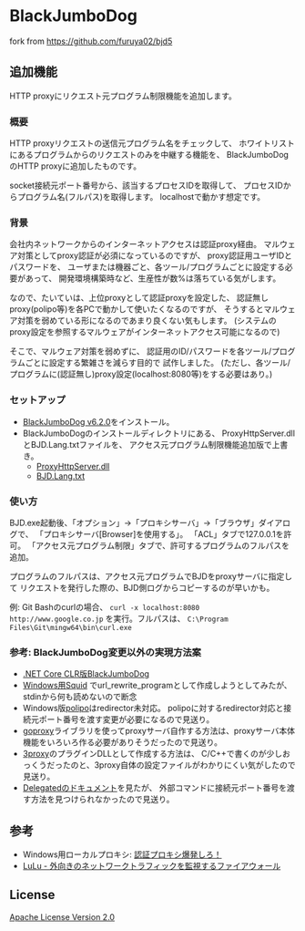 BlackJumboDog
=============
fork from https://github.com/furuya02/bjd5

## 追加機能
HTTP proxyにリクエスト元プログラム制限機能を追加します。

### 概要
HTTP proxyリクエストの送信元プログラム名をチェックして、
ホワイトリストにあるプログラムからのリクエストのみを中継する機能を、
BlackJumboDogのHTTP proxyに追加したものです。

socket接続元ポート番号から、該当するプロセスIDを取得して、
プロセスIDからプログラム名(フルパス)を取得します。
localhostで動かす想定です。

### 背景
会社内ネットワークからのインターネットアクセスは認証proxy経由。
マルウェア対策としてproxy認証が必須になっているのですが、
proxy認証用ユーザIDとパスワードを、
ユーザまたは機器ごと、各ツール/プログラムごとに設定する必要があって、
開発環境構築時など、生産性が数%は落ちている気がします。

なので、たいていは、上位proxyとして認証proxyを設定した、
認証無しproxy(polipo等)を各PCで動かして使いたくなるのですが、
そうするとマルウェア対策を弱めている形になるのであまり良くない気もします。
(システムのproxy設定を参照するマルウェアがインターネットアクセス可能になるので)

そこで、マルウェア対策を弱めずに、
認証用のID/パスワードを各ツール/プログラムごとに設定する繁雑さを減らす目的で
試作しました。
(ただし、各ツール/プログラムに(認証無し)proxy設定(localhost:8080等)をする必要はあり。)

### セットアップ
* [BlackJumboDog v6.2.0](https://forest.watch.impress.co.jp/library/software/blackjmbdog/)をインストール。
* BlackJumboDogのインストールディレクトリにある、
  ProxyHttpServer.dllとBJD.Lang.txtファイルを、
  アクセス元プログラム制限機能追加版で上書き。
  * [ProxyHttpServer.dll](https://github.com/deton/bjd5/releases)
  * [BJD.Lang.txt](https://github.com/deton/bjd5/blob/master/SetupFiles/BJD.Lang.txt)

### 使い方
BJD.exe起動後、「オプション」→「プロキシサーバ」→「ブラウザ」ダイアログで、
「プロキシサーバ[Browser]を使用する」。
「ACL」タブで127.0.0.1を許可。
「アクセス元プログラム制限」タブで、許可するプログラムのフルパスを追加。

プログラムのフルパスは、アクセス元プログラムでBJDをproxyサーバに指定して
リクエストを発行した際の、BJD側ログからコピーするのが早いかも。

例: Git Bashのcurlの場合、
`curl -x localhost:8080 http://www.google.co.jp`
を実行。フルパスは、
`C:\Program Files\Git\mingw64\bin\curl.exe`

### 参考: BlackJumboDog変更以外の実現方法案
* [.NET Core CLR版BlackJumboDog](https://github.com/darkcrash/bjd5)
* [Windows用Squid](http://squid.diladele.com/)
  でurl_rewrite_programとして作成しようとしてみたが、
  stdinから何も読めないので断念
* Windows版[polipo](https://github.com/jech/polipo)はredirector未対応。
  polipoに対するredirector対応と接続元ポート番号を渡す変更が必要になるので見送り。
* [goproxy](https://github.com/elazarl/goproxy)ライブラリを使ってproxyサーバ自作する方法は、proxyサーバ本体機能をいろいろ作る必要がありそうだったので見送り。
* [3proxy](http://3proxy.ru)のプラグインDLLとして作成する方法は、
  C/C++で書くのが少しおっくうだったのと、3proxy自体の設定ファイルがわかりにくい気がしたので見送り。
* [Delegatedのドキュメント](https://i-red.info/docs/Manual.htm?AUTHORIZER)を見たが、
  外部コマンドに接続元ポート番号を渡す方法を見つけられなかったので見送り。

## 参考
* Windows用ローカルプロキシ: [認証プロキシ爆発しろ！](http://ipponshimeji.cocolog-nifty.com/blog/2017/01/post-0ce6.html)
* [LuLu - 外向きのネットワークトラフィックを監視するファイアウォール](https://www.moongift.jp/2018/02/lulu-%e5%a4%96%e5%90%91%e3%81%8d%e3%81%ae%e3%83%8d%e3%83%83%e3%83%88%e3%83%af%e3%83%bc%e3%82%af%e3%83%88%e3%83%a9%e3%83%95%e3%82%a3%e3%83%83%e3%82%af%e3%82%92%e7%9b%a3%e8%a6%96%e3%81%99%e3%82%8b/)

## License
[Apache License Version 2.0](LICENSE)
